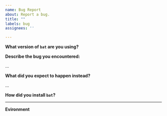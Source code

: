 ```yaml
---
name: Bug Report
about: Report a bug.
title: ""
labels: bug
assignees: ''

---
```


<!-- Hey there, thank you for creating an issue! -->

**What version of `bat` are you using?**

<!-- Output of `bat --version` -->


**Describe the bug you encountered:**

...

**What did you expect to happen instead?**

...


**How did you install `bat`?**

<!-- apt-get, homebrew, GitHub release, etc. -->

---

**Evironment**

<!--
In order to reproduce your issue, please add some information about the environment
in which you're running bat.

Linux and MacOS:
  Please run the script at https://github.com/sharkdp/bat/blob/master/diagnostics/info.sh (Click "Raw" to
  get the actual source code) and paste the Markdown output here.

Windows:
  Please add your Windows Version (e.g. "Windows 10 1908")
-->
